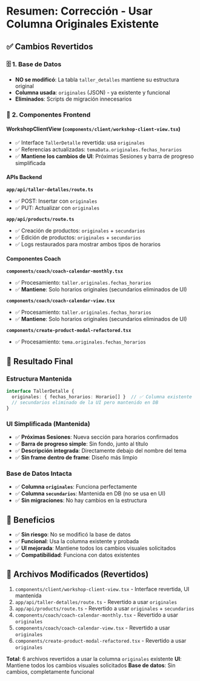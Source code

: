 # Resumen: Corrección - Usar Columna Originales Existente

## ✅ Cambios Revertidos

### 🗄️ **1. Base de Datos**
- **NO se modificó**: La tabla `taller_detalles` mantiene su estructura original
- **Columna usada**: `originales` (JSON) - ya existente y funcional
- **Eliminados**: Scripts de migración innecesarios

### 🎨 **2. Componentes Frontend**

#### **WorkshopClientView** (`components/client/workshop-client-view.tsx`)
- ✅ Interface `TallerDetalle` revertida: usa `originales`
- ✅ Referencias actualizadas: `temaData.originales.fechas_horarios`
- ✅ **Mantiene los cambios de UI**: Próximas Sesiones y barra de progreso simplificada

#### **APIs Backend**

**`app/api/taller-detalles/route.ts`**
- ✅ POST: Insertar con `originales`
- ✅ PUT: Actualizar con `originales`

**`app/api/products/route.ts`**
- ✅ Creación de productos: `originales` + `secundarios`
- ✅ Edición de productos: `originales` + `secundarios`
- ✅ Logs restaurados para mostrar ambos tipos de horarios

#### **Componentes Coach**

**`components/coach/coach-calendar-monthly.tsx`**
- ✅ Procesamiento: `taller.originales.fechas_horarios`
- ✅ **Mantiene**: Solo horarios originales (secundarios eliminados de UI)

**`components/coach/coach-calendar-view.tsx`**
- ✅ Procesamiento: `taller.originales.fechas_horarios`
- ✅ **Mantiene**: Solo horarios originales (secundarios eliminados de UI)

**`components/create-product-modal-refactored.tsx`**
- ✅ Procesamiento: `tema.originales.fechas_horarios`

## 🎯 **Resultado Final**

### **Estructura Mantenida**
```typescript
interface TallerDetalle {
  originales: { fechas_horarios: Horario[] }  // ✅ Columna existente
  // secundarios eliminado de la UI pero mantenido en DB
}
```

### **UI Simplificada (Mantenida)**
- ✅ **Próximas Sesiones**: Nueva sección para horarios confirmados
- ✅ **Barra de progreso simple**: Sin fondo, junto al título
- ✅ **Descripción integrada**: Directamente debajo del nombre del tema
- ✅ **Sin frame dentro de frame**: Diseño más limpio

### **Base de Datos Intacta**
- ✅ **Columna `originales`**: Funciona perfectamente
- ✅ **Columna `secundarios`**: Mantenida en DB (no se usa en UI)
- ✅ **Sin migraciones**: No hay cambios en la estructura

## 🚀 **Beneficios**
- ✅ **Sin riesgo**: No se modificó la base de datos
- ✅ **Funcional**: Usa la columna existente y probada
- ✅ **UI mejorada**: Mantiene todos los cambios visuales solicitados
- ✅ **Compatibilidad**: Funciona con datos existentes

## 🎯 **Archivos Modificados (Revertidos)**
1. `components/client/workshop-client-view.tsx` - Interface revertida, UI mantenida
2. `app/api/taller-detalles/route.ts` - Revertido a usar `originales`
3. `app/api/products/route.ts` - Revertido a usar `originales` + `secundarios`
4. `components/coach/coach-calendar-monthly.tsx` - Revertido a usar `originales`
5. `components/coach/coach-calendar-view.tsx` - Revertido a usar `originales`
6. `components/create-product-modal-refactored.tsx` - Revertido a usar `originales`

**Total**: 6 archivos revertidos a usar la columna `originales` existente
**UI**: Mantiene todos los cambios visuales solicitados
**Base de datos**: Sin cambios, completamente funcional

